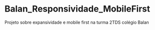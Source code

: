 # Balan_Responsividade_MobileFirst
Projeto sobre expansividade e mobile first na turma 2TDS colégio Balan
